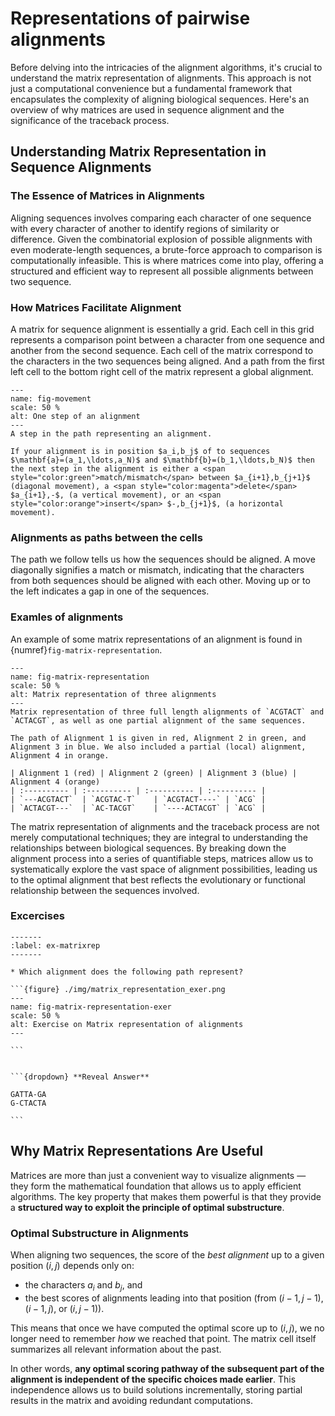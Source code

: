# Representations of pairwise alignments

Before delving into the intricacies of the alignment algorithms, it's crucial to understand the matrix representation of alignments. This approach is not just a computational convenience but a fundamental framework that encapsulates the complexity of aligning biological sequences. Here's an overview of why matrices are used in sequence alignment and the significance of the traceback process.

## Understanding Matrix Representation in Sequence Alignments

### The Essence of Matrices in Alignments

Aligning sequences involves comparing each character of one sequence with every character of another to identify regions of similarity or difference. Given the combinatorial explosion of possible alignments with even moderate-length sequences, a brute-force approach to comparison is computationally infeasible. This is where matrices come into play, offering a structured and efficient way to represent all possible alignments between two sequence.

### How Matrices Facilitate Alignment

A matrix for sequence alignment is essentially a grid. Each cell in this grid represents a comparison point between a character from one sequence and another from the second sequence. Each cell of the matrix correspond to the characters in the two sequences being aligned. And a path from the first left cell to the bottom right cell of the matrix represent a global alignment.


```{figure} ./img/movement.png
---
name: fig-movement
scale: 50 %
alt: One step of an alignment
---
A step in the path representing an alignment.

If your alignment is in position $a_i,b_j$ of to sequences $\mathbf{a}=(a_1,\ldots,a_N)$ and $\mathbf{b}=(b_1,\ldots,b_N)$ then the next step in the alignment is either a <span style="color:green">match/mismatch</span> between $a_{i+1},b_{j+1}$ (diagonal movement), a <span style="color:magenta">delete</span> $a_{i+1},-$, (a vertical movement), or an <span style="color:orange">insert</span> $-,b_{j+1}$, (a horizontal movement).

```

### Alignments as paths between the cells

The path we follow tells us how the sequences should be aligned. A move diagonally signifies a match or mismatch, indicating that the characters from both sequences should be aligned with each other. Moving up or to the left indicates a gap in one of the sequences.


### Examles of alignments

An example of some matrix representations of an alignment is found in {numref}`fig-matrix-representation`.

```{figure} ./img/matrix_representation.png
---
name: fig-matrix-representation
scale: 50 %
alt: Matrix representation of three alignments
---
Matrix representation of three full length alignments of `ACGTACT` and `ACTACGT`, as well as one partial alignment of the same sequences.

The path of Alignment 1 is given in red, Alignment 2 in green, and Alignment 3 in blue. We also included a partial (local) alignment, Alignment 4 in orange.

| Alignment 1 (red) | Alignment 2 (green) | Alignment 3 (blue) | Alignment 4 (orange)
| :---------- | :---------- | :---------- | :---------- |
| `---ACGTACT`  | `ACGTAC-T`    | `ACGTACT----` | `ACG` |
| `ACTACGT---`  | `AC-TACGT`    | `----ACTACGT` | `ACG` |

```

The matrix representation of alignments and the traceback process are not merely computational techniques; they are integral to understanding the relationships between biological sequences. By breaking down the alignment process into a series of quantifiable steps, matrices allow us to systematically explore the vast space of alignment possibilities, leading us to the optimal alignment that best reflects the evolutionary or functional relationship between the sequences involved.

### Excercises

````{exercise} Matrix Representations of Alignments
-------
:label: ex-matrixrep
-------

* Which alignment does the following path represent?

```{figure} ./img/matrix_representation_exer.png
---
name: fig-matrix-representation-exer
scale: 50 %
alt: Exercise on Matrix representation of alignments
---

```


```{dropdown} **Reveal Answer**

GATTA-GA   
G-CTACTA

```
````

## Why Matrix Representations Are Useful

Matrices are more than just a convenient way to visualize alignments — they form the mathematical foundation that allows us to apply efficient algorithms. The key property that makes them powerful is that they provide a **structured way to exploit the principle of optimal substructure**.

### Optimal Substructure in Alignments

When aligning two sequences, the score of the *best alignment* up to a given position $(i,j)$ depends only on:
- the characters $a_i$ and $b_j$, and  
- the best scores of alignments leading into that position (from $(i-1,j-1)$, $(i-1,j)$, or $(i,j-1)$).  

This means that once we have computed the optimal score up to $(i,j)$, we no longer need to remember *how* we reached that point. The matrix cell itself summarizes all relevant information about the past.

In other words, **any optimal scoring pathway of the subsequent part of the alignment is independent of the specific choices made earlier**. This independence allows us to build solutions incrementally, storing partial results in the matrix and avoiding redundant computations.
